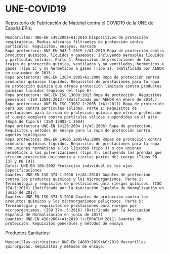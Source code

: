 # UNE-COVID19
Repositorio de Fabricación de Material contra el COVID19 de la UNE de España
 EPIs:

    Mascarillas: UNE-EN 149:2001+A1:2010 Dispositivos de protección respiratoria. Medias máscaras filtrantes de protección contra partículas. Requisitos, ensayos, marcado
    Ropa protectora: UNE-EN 943-1:2015 +/A1:2019 Ropa de protección contra productos químicos, líquidos y gaseosos, incluyendo aerosoles líquidos y partículas sólidas. Parte 1: Requisitos de prestaciones de los trajes de protección química, ventilados y no ventilados, herméticos a gases (Tipo 1) y no herméticos a gases (Tipo 2). (Ratificada por AENOR en noviembre de 2015.)
    Ropa protectora: UNE-EN 13034:2005+A1:2009 Ropa de protección contra productos químicos líquidos. Requisitos de prestaciones para la ropa de protección química que ofrece protección limitada contra productos químicos líquidos (equipos del tipo 6)
    Ropa protectora: UNE-EN ISO 13688:2013 Ropa de protección. Requisitos generales (ISO 13688:2013) (Ratificada por AENOR en enero de 2014.)
    Ropa protectora: UNE-EN ISO 13982-1:2005 (+A1:2011) Ropa de protección para uso contra partículas sólidas. Parte 1: Requisitos de prestaciones para la ropa de protección química que ofrece protección al cuerpo completo contra partículas sólidas suspendidas en el aire. (Ropa de tipo 5) (ISO 13982-1:2004)
    Ropa protectora UNE-EN 14126:2004 (+/AC:2006) Ropa de protección. Requisitos y métodos de ensayo para la ropa de protección contra agentes biológicos
    Ropa protectora: UNE-EN 14605:2005+A1:2009 Ropas de protección contra productos químicos líquidos. Requisitos de prestaciones para la ropa con uniones herméticas a los líquidos (tipo 3) o con uniones herméticas a las pulverizaciones (tipo 4), incluyendo las prendas que ofrecen protección únicamente a ciertas partes del cuerpo (Tipos PB [3] y PB [4])
    Gafas: UNE-EN 166:2002 Protección individual de los ojos. Especificaciones
    Guantes: UNE-EN ISO 374-1:2016 (+/A1:2018) Guantes de protección contra los productos químicos y los microorganismos. Parte 1: Terminología y requisitos de prestaciones para riesgos químicos. (ISO 374-1:2016) (Ratificada por la Asociación Española de Normalización en junio de 2017)
    Guantes: UNE-EN ISO 374-5:2016 Guantes de protección contra los productos químicos y los microorganismos peligrosos. Parte 5: Terminología y requisitos de prestaciones para riesgos por microorganismos. (ISO 374- 5:2016) (Ratificada por la Asociación Española de Normalización en junio de 2017)
    Guantes: UNE-EN 420:2004+A1:2010 (+/ERRATUM 2011) Guantes de protección. Requisitos generales y métodos de ensayo

Productos Sanitarios:

    Mascarillas quirúrgicas: UNE-EN 14683:2019+AC:2019 Mascarillas quirúrgicas. Requisitos y métodos de ensayo.

